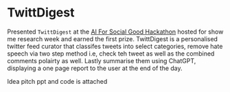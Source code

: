 # TwittDigest

Presented `TwittDigest` at the [AI For Social Good Hackathon](https://krcgtv.com/news/local/mizzou-hosts-ai-hackathon-for-show-me-research-week) hosted for show me research week and earned the first prize. TwittDigest is a personalised twitter feed curator that classifes tweets into select categories, remove hate speech via two step method i.e, check teh tweet as well as the combined comments polairty as well. Lastly summarise them using ChatGPT, displaying a one page report to the user at the end of the day. 

Idea pitch ppt and code is attached 






